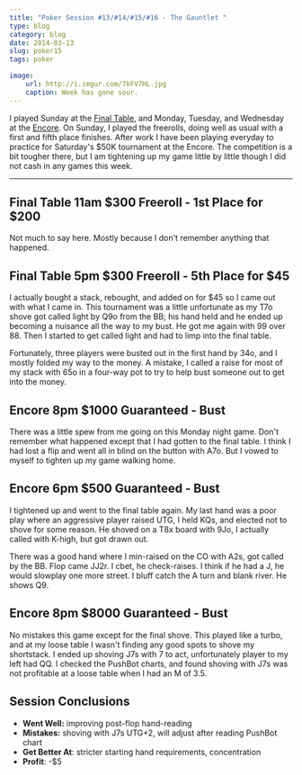 ```yaml
---
title: "Poker Session #13/#14/#15/#16 - The Gauntlet "
type: blog
category: blog
date: 2014-03-13
slug: poker15
tags: poker

image:
    url: http://i.imgur.com/7kFV7HL.jpg
    caption: Week has gone sour.
---
```


I played Sunday at the [Final Table](http://pokerportland.com), and Monday,
Tuesday, and Wednesday at the [Encore](http://encoreclub.com). On Sunday, I
played the freerolls, doing well as usual with a first and fifth place
finishes. After work I have been playing everyday to practice for Saturday's
$50K tournament at the Encore. The competition is a bit tougher there, but I am
tightening up my game little by little though I did not cash in any games this
week.

---

## Final Table 11am $300 Freeroll - 1st Place for $200

Not much to say here. Mostly because I don't remember anything that happened.

## Final Table 5pm $300 Freeroll - 5th Place for $45

I actually bought a stack, rebought, and added on for $45 so I came out with
what I came in. This tournament was a little unfortunate as my T7o shove got
called light by Q9o from the BB; his hand held and he ended up becoming a
nuisance all the way to my bust. He got me again with 99 over 88. Then I
started to get called light and had to limp into the final table.

Fortunately, three players were busted out in the first hand by 34o, and I
mostly folded my way to the money. A mistake, I called a raise for most of my
stack with 65o in a four-way pot to try to help bust someone out to get into
the money.

## Encore 8pm $1000 Guaranteed - Bust

There was a little spew from me going on this Monday night game. Don't remember
what happened except that I had gotten to the final table. I think I had lost a
flip and went all in blind on the button with A7o. But I vowed to myself to
tighten up my game walking home.

## Encore 6pm $500 Guaranteed - Bust

I tightened up and went to the final table again. My last hand was a poor play
where an aggressive player raised UTG, I held KQs, and elected not to shove for
some reason. He shoved on a T8x board with 9Jo, I actually called with K-high,
but got drawn out.

There was a good hand where I min-raised on the CO with A2s, got called by the
BB. Flop came JJ2r. I cbet, he check-raises. I think if he had a J, he would
slowplay one more street. I bluff catch the A turn and blank river. He shows
Q9.

## Encore 8pm $8000 Guaranteed - Bust

No mistakes this game except for the final shove. This played like a turbo, and
at my loose table I wasn't finding any good spots to shove my shortstack. I
ended up shoving J7s with 7 to act, unfortunately player to my left had QQ.  I
checked the PushBot charts, and found shoving with J7s was not profitable at a
loose table when I had an M of 3.5.

## Session Conclusions

- **Went Well:** improving post-flop hand-reading
- **Mistakes:** shoving with J7s UTG+2, will adjust after reading PushBot chart
- **Get Better At**: stricter starting hand requirements, concentration
- **Profit**: -$5
